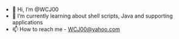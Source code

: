 - 👋 Hi, I’m @WCJ00
- 🌱 I’m currently learning about shell scripts, Java and supporting applications
- 📫 How to reach me - WCJ00@yahoo.com  


<!---
WCJ00/WCJ00 is a ✨ special ✨ repository because its `README.md` (this file) appears on your GitHub profile
